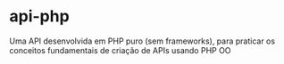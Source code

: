 # api-php
Uma API desenvolvida em PHP puro (sem frameworks), para praticar os conceitos fundamentais de criação de APIs usando PHP OO
